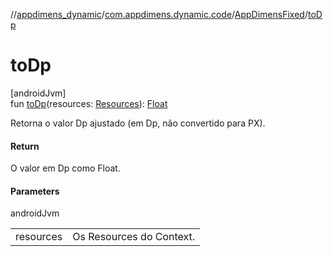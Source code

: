 //[appdimens_dynamic](../../../index.md)/[com.appdimens.dynamic.code](../index.md)/[AppDimensFixed](index.md)/[toDp](to-dp.md)

# toDp

[androidJvm]\
fun [toDp](to-dp.md)(resources: [Resources](https://developer.android.com/reference/kotlin/android/content/res/Resources.html)): [Float](https://kotlinlang.org/api/core/kotlin-stdlib/kotlin/-float/index.html)

Retorna o valor Dp ajustado (em Dp, não convertido para PX).

#### Return

O valor em Dp como Float.

#### Parameters

androidJvm

| | |
|---|---|
| resources | Os Resources do Context. |